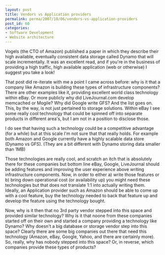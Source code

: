 ```yaml
---
layout: post
title: Vendors vs Application providers
permalink: perma/2007/10/06/vendors-vs-application-providers
post_id: 60
categories: 
- Software Development
- Website architecture
---
```


Vogels (the CTO of Amazon) published a paper in which they describe their high
available, eventually consistent data storage called Dynamo that will scale
incrementally. It was an excellent read, and if you're in the business of
providing a high traffic, high available application (web or otherwise) I
suggest you take a look!

That post did re-iterate with me a point I came across before: why is it that a
company like Amazon is building these types of infrastructure components? There
are other examples like it, providing excellent world class technology within
eBay. Or more publicly why did LiveJournal.com develop memcached or Mogile? Why
did Google write GFS? And the list goes on. This, by the way, is not just
pertained to storage solutions. Within eBay I see some really cool technology
that could be spinned off into separate products in different area's, but I am
not in a position to disclose those.

I do see that having such a technology could be a competitive advantage (for a
while) but at this scale I'm not sure that that really holds. For example both
Amazon and Google currently have a highly scalable data store (Dynamo vs GFS).
(They are a bit different with Dynamo storing data smaller than 1MB)

Those technologies are really cool, and scratch an itch that is absolutely
there for these companies but bottom line eBay, Google, LiveJournal should be
adding features and improving the user experience above writing infrastructure
components. Now, in order to either a) write those features or b) bring down
operational cost (or availability up) you might need these technologies but
that does not translate 1:1 into actually writing them. Ideally, an Application
provider such as Amazon should be able to come up with a cool feature, buy the
technology needed to back that feature up and develop the feature using the
technology bought.

Now, why is it then that no 3rd party vendor stepped into this space and
provided similar technology? Why is it that noone from these companies started
off on their own and started a company providing a technology like Dynamo? Why
doesn't a big database or storage vendor step into this space? Clearly there
are some big companies out there that need this technology (Amazon, eBay,
Google, Yahoo, and there are certainly more). So, really, why has nobody
stepped into this space? Or, in reverse, which companies provide these types of
products?
